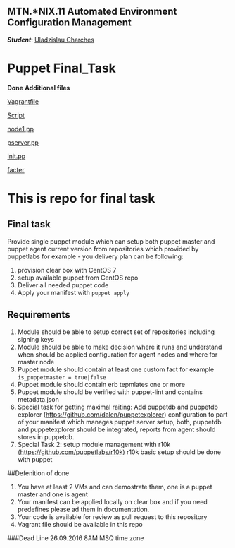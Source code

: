 MTN.*NIX.11 Automated Environment Configuration Management
---

***Student***: [Uladzislau Charches](https://upsa.epam.com/workload/employeeView.do?employeeId=4060741400038705754#emplTab=general)

# Puppet Final_Task


**Done**
**Additional files**

[Vagrantfile](https://github.com/VladCharches/puppet/blob/master/Vagrantfile)

[Script](https://github.com/VladCharches/puppet/blob/master/1.sh)

[node1.pp](https://github.com/VladCharches/puppet/blob/master/final/manifests/node1.pp)

[pserver.pp](https://github.com/VladCharches/puppet/blob/master/final/manifests/pserver.pp)

[init.pp](https://github.com/VladCharches/puppet/blob/master/final/manifests/init.pp)

[facter](https://github.com/VladCharches/puppet/blob/master/final/lib/facter/final.rb)

# This is repo for final task 
## Final task
Provide single puppet module which can setup both puppet master and puppet agent current version from repositories which provided by puppetlabs for example - you delivery plan can be following:
  1. provision clear box with CentOS 7
  2. setup available puppet from CentOS repo
  3. Deliver all needed puppet code
  4. Apply your manifest with `puppet apply`
  
## Requirements

 1. Module should be able to setup correct set of repositories including signing keys
 2. Module should be able to make decision where it runs and understand when should be applied configuration for agent nodes and where for master node
 3. Puppet module should contain at least one custom fact for example `is_puppetmaster = true|false`
 4. Puppet module should contain erb tepmlates one or more
 5. Puppet module should be verified with puppet-lint and contains metadata.json
   5. Special task for getting maximal raiting: Add puppetdb and puppetdb explorer (https://github.com/dalen/puppetexplorer) configuration to part of your manifest which manages puppet server setup, both, puppetdb and puppetexplorer should be integrated, reports from agent should stores in puppetdb.
   6. Special Task 2: setup module management with r10k (https://github.com/puppetlabs/r10k) r10k basic setup should be done with puppet
   
##Defenition of done

 1. You have at least 2 VMs and can demostrate them, one is a puppet master and one is agent
 2. Your manifest can be applied locally on clear box and if you need predefines please ad them in documentation.
 3. Your code is available for review as pull request to this repository
 4. Vagrant file should be available in this repo
 
###Dead Line 26.09.2016 8AM MSQ time zone

